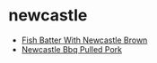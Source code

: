 # newcastle

 * [Fish Batter With Newcastle Brown](../../index/f/fish-batter-with-newcastle-brown.json)
 * [Newcastle Bbq Pulled Pork](../../index/n/newcastle-bbq-pulled-pork.json)
